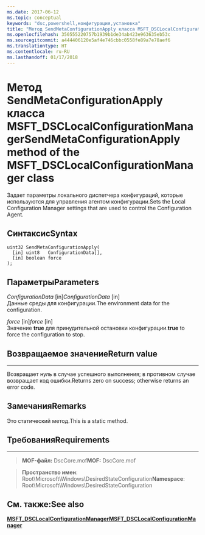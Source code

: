 ```yaml
---
ms.date: 2017-06-12
ms.topic: conceptual
keywords: "dsc,powershell,конфигурация,установка"
title: "Метод SendMetaConfigurationApply класса MSFT_DSCLocalConfigurationManager"
ms.openlocfilehash: 350555220757b1939b1de34ab423e963635eb53c
ms.sourcegitcommit: a444406120e5af4e746cbbc0558fe89a7e78aef6
ms.translationtype: HT
ms.contentlocale: ru-RU
ms.lasthandoff: 01/17/2018
---
```

# <a name="sendmetaconfigurationapply-method-of-the-msftdsclocalconfigurationmanager-class"></a><span data-ttu-id="58a2d-103">Метод SendMetaConfigurationApply класса MSFT_DSCLocalConfigurationManager</span><span class="sxs-lookup"><span data-stu-id="58a2d-103">SendMetaConfigurationApply method of the MSFT_DSCLocalConfigurationManager class</span></span>

<span data-ttu-id="58a2d-104">Задает параметры локального диспетчера конфигураций, которые используются для управления агентом конфигурации.</span><span class="sxs-lookup"><span data-stu-id="58a2d-104">Sets the Local Configuration Manager settings that are used to control the Configuration Agent.</span></span>

<a name="syntax"></a><span data-ttu-id="58a2d-105">Синтаксис</span><span class="sxs-lookup"><span data-stu-id="58a2d-105">Syntax</span></span>
------

```mof
uint32 SendMetaConfigurationApply(
  [in] uint8   ConfigurationData[],
  [in] boolean force
);
```

<a name="parameters"></a><span data-ttu-id="58a2d-106">Параметры</span><span class="sxs-lookup"><span data-stu-id="58a2d-106">Parameters</span></span>
----------

<span data-ttu-id="58a2d-107">*ConfigurationData* \[in\]</span><span class="sxs-lookup"><span data-stu-id="58a2d-107">*ConfigurationData* \[in\]</span></span>  
<span data-ttu-id="58a2d-108">Данные среды для конфигурации.</span><span class="sxs-lookup"><span data-stu-id="58a2d-108">The environment data for the configuration.</span></span>

<span data-ttu-id="58a2d-109">*force* \[in\]</span><span class="sxs-lookup"><span data-stu-id="58a2d-109">*force* \[in\]</span></span>  
<span data-ttu-id="58a2d-110">Значение **true** для принудительной остановки конфигурации.</span><span class="sxs-lookup"><span data-stu-id="58a2d-110">**true** to force the configuration to stop.</span></span>

## <a name="return-value"></a><span data-ttu-id="58a2d-111">Возвращаемое значение</span><span class="sxs-lookup"><span data-stu-id="58a2d-111">Return value</span></span>
------------

<span data-ttu-id="58a2d-112">Возвращает нуль в случае успешного выполнения; в противном случае возвращает код ошибки.</span><span class="sxs-lookup"><span data-stu-id="58a2d-112">Returns zero on success; otherwise returns an error code.</span></span>

## <a name="remarks"></a><span data-ttu-id="58a2d-113">Замечания</span><span class="sxs-lookup"><span data-stu-id="58a2d-113">Remarks</span></span>

<span data-ttu-id="58a2d-114">Это статический метод.</span><span class="sxs-lookup"><span data-stu-id="58a2d-114">This is a static method.</span></span>

## <a name="requirements"></a><span data-ttu-id="58a2d-115">Требования</span><span class="sxs-lookup"><span data-stu-id="58a2d-115">Requirements</span></span>
------------
><span data-ttu-id="58a2d-116">**MOF-файл:** DscCore.mof</span><span class="sxs-lookup"><span data-stu-id="58a2d-116">**MOF:** DscCore.mof</span></span>

><span data-ttu-id="58a2d-117">**Пространство имен**: Root\Microsoft\Windows\DesiredStateConfiguration</span><span class="sxs-lookup"><span data-stu-id="58a2d-117">**Namespace**: Root\Microsoft\Windows\DesiredStateConfiguration</span></span>


## <a name="see-also"></a><span data-ttu-id="58a2d-118">См. также:</span><span class="sxs-lookup"><span data-stu-id="58a2d-118">See also</span></span>


[<span data-ttu-id="58a2d-119">**MSFT_DSCLocalConfigurationManager**</span><span class="sxs-lookup"><span data-stu-id="58a2d-119">**MSFT_DSCLocalConfigurationManager**</span></span>](msft-dsclocalconfigurationmanager.md)


 

 



